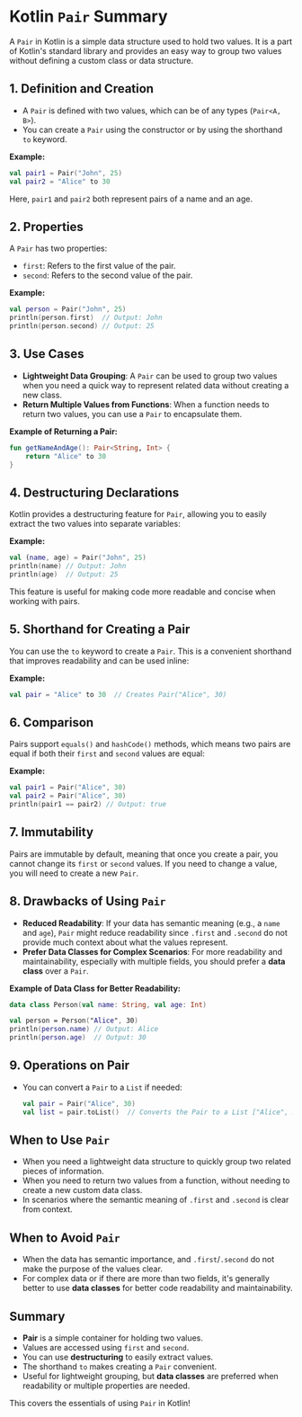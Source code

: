 
# Kotlin `Pair` Summary

A `Pair` in Kotlin is a simple data structure used to hold two values. It is a part of Kotlin's standard library and provides an easy way to group two values without defining a custom class or data structure.

## 1. Definition and Creation
- A `Pair` is defined with two values, which can be of any types (`Pair<A, B>`).
- You can create a `Pair` using the constructor or by using the shorthand `to` keyword.

**Example:**
```kotlin
val pair1 = Pair("John", 25)
val pair2 = "Alice" to 30
```
Here, `pair1` and `pair2` both represent pairs of a name and an age.

## 2. Properties
A `Pair` has two properties:
- `first`: Refers to the first value of the pair.
- `second`: Refers to the second value of the pair.

**Example:**
```kotlin
val person = Pair("John", 25)
println(person.first)  // Output: John
println(person.second) // Output: 25
```

## 3. Use Cases
- **Lightweight Data Grouping**: A `Pair` can be used to group two values when you need a quick way to represent related data without creating a new class.
- **Return Multiple Values from Functions**: When a function needs to return two values, you can use a `Pair` to encapsulate them.

**Example of Returning a Pair:**
```kotlin
fun getNameAndAge(): Pair<String, Int> {
    return "Alice" to 30
}
```

## 4. Destructuring Declarations
Kotlin provides a destructuring feature for `Pair`, allowing you to easily extract the two values into separate variables:

**Example:**
```kotlin
val (name, age) = Pair("John", 25)
println(name) // Output: John
println(age)  // Output: 25
```

This feature is useful for making code more readable and concise when working with pairs.

## 5. Shorthand for Creating a Pair
You can use the `to` keyword to create a `Pair`. This is a convenient shorthand that improves readability and can be used inline:

**Example:**
```kotlin
val pair = "Alice" to 30  // Creates Pair("Alice", 30)
```

## 6. Comparison
Pairs support `equals()` and `hashCode()` methods, which means two pairs are equal if both their `first` and `second` values are equal:

**Example:**
```kotlin
val pair1 = Pair("Alice", 30)
val pair2 = Pair("Alice", 30)
println(pair1 == pair2) // Output: true
```

## 7. Immutability
Pairs are immutable by default, meaning that once you create a pair, you cannot change its `first` or `second` values. If you need to change a value, you will need to create a new `Pair`.

## 8. Drawbacks of Using `Pair`
- **Reduced Readability**: If your data has semantic meaning (e.g., a `name` and `age`), `Pair` might reduce readability since `.first` and `.second` do not provide much context about what the values represent.
- **Prefer Data Classes for Complex Scenarios**: For more readability and maintainability, especially with multiple fields, you should prefer a **data class** over a `Pair`.

**Example of Data Class for Better Readability:**
```kotlin
data class Person(val name: String, val age: Int)

val person = Person("Alice", 30)
println(person.name) // Output: Alice
println(person.age)  // Output: 30
```

## 9. Operations on Pair
- You can convert a `Pair` to a `List` if needed:
  ```kotlin
  val pair = Pair("Alice", 30)
  val list = pair.toList()  // Converts the Pair to a List ["Alice", 30]
  ```

## When to Use `Pair`
- When you need a lightweight data structure to quickly group two related pieces of information.
- When you need to return two values from a function, without needing to create a new custom data class.
- In scenarios where the semantic meaning of `.first` and `.second` is clear from context.

## When to Avoid `Pair`
- When the data has semantic importance, and `.first`/`.second` do not make the purpose of the values clear.
- For complex data or if there are more than two fields, it's generally better to use **data classes** for better code readability and maintainability.

## Summary
- **Pair** is a simple container for holding two values.
- Values are accessed using `first` and `second`.
- You can use **destructuring** to easily extract values.
- The shorthand `to` makes creating a `Pair` convenient.
- Useful for lightweight grouping, but **data classes** are preferred when readability or multiple properties are needed.

This covers the essentials of using `Pair` in Kotlin!
